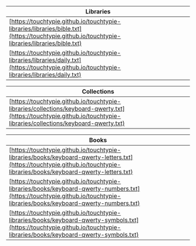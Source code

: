 | Libraries | 
|---|
| [https://touchtypie.github.io/touchtypie-libraries/libraries/bible.txt](https://touchtypie.github.io/touchtypie-libraries/libraries/bible.txt) |
| [https://touchtypie.github.io/touchtypie-libraries/libraries/daily.txt](https://touchtypie.github.io/touchtypie-libraries/libraries/daily.txt) |

| Collections | 
|---|
| [https://touchtypie.github.io/touchtypie-libraries/collections/keyboard-qwerty.txt](https://touchtypie.github.io/touchtypie-libraries/collections/keyboard-qwerty.txt) |

| Books | 
|---|
| [https://touchtypie.github.io/touchtypie-libraries/books/keyboard-qwerty-letters.txt](https://touchtypie.github.io/touchtypie-libraries/books/keyboard-qwerty-letters.txt) |
| [https://touchtypie.github.io/touchtypie-libraries/books/keyboard-qwerty-numbers.txt](https://touchtypie.github.io/touchtypie-libraries/books/keyboard-qwerty-numbers.txt) |
| [https://touchtypie.github.io/touchtypie-libraries/books/keyboard-qwerty-symbols.txt](https://touchtypie.github.io/touchtypie-libraries/books/keyboard-qwerty-symbols.txt) |


